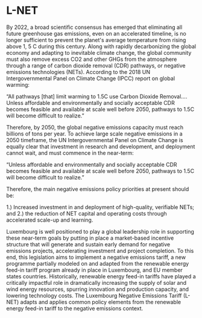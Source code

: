 # L-NET

By 2022, a broad scientific consensus has emerged that eliminating all future greenhouse gas emissions, even on an accelerated timeline, is no longer sufficient to prevent the planet's average temperature from rising above 1, 5 C during this century. Along with rapidly decarbonizing the global economy and adapting to inevitable climate change, the global community must also remove excess CO2 and other GHGs from the atmosphere through a range of carbon dioxide removal (CDR) pathways, or negative emissions technologies (NETs). According to the 2018 UN Intergovernmental Panel on Climate Change (IPCC) report on global warming:

“All pathways [that] limit warming to 1.5C use Carbon Dioxide Removal…. Unless affordable and environmentally and socially acceptable CDR becomes feasible and available at scale well before 2050, pathways to 1.5C will become difficult to realize.”

Therefore, by 2050, the global negative emissions capacity must reach billions of tons per year. To achieve large scale negative emissions in a 2050 timeframe, the UN Intergovernmental Panel on Climate Change is equally clear that investment in research and development, and deployment cannot wait, and must commence in the near-term:

“Unless affordable and environmentally and socially acceptable CDR becomes feasible and available at scale well before 2050, pathways to 1.5C will become difficult to realize.” 

Therefore, the main negative emissions policy priorities at present should be: 

1.) Increased investment in and deployment of high-quality, verifiable NETs; and 2.) the reduction of NET capital and operating costs through accelerated scale-up and learning. 

Luxembourg is well positioned to play a global leadership role in supporting these near-term goals by putting in place a market-based incentive structure that will generate and sustain early demand for negative emissions projects, accelerating investment and project completion. To this end, this legislation aims to implement a negative emissions tariff, a new programme partially modeled on and adapted from the renewable energy feed-in tariff program already in place in Luxembourg, and EU member states countries. Historically, renewable energy feed-in tariffs have played a critically impactful role in dramatically increasing the supply of solar and wind energy resources, spurring innovation and production capacity, and lowering technology costs. The Luxembourg Negative Emissions Tariff (L-NET) adapts and applies common policy elements from the renewable energy feed-in tariff to the negative emissions context. 
